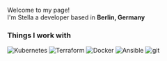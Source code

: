 <p>Welcome to my page! </br> I'm Stella a developer based in <b>Berlin, Germany</b></p>

<h3>Things I work with</h3>
<p>
  <img alt="Kubernetes" src="https://img.shields.io/badge/-Kubernetes-45b8d8?style=flat-square&logo=react&logoColor=white" />
  <img alt="Terraform" src="https://img.shields.io/badge/-Terraform-8DD6F9?style=flat-square&logo=webpack&logoColor=white" /> 
  <img alt="Docker" src="https://img.shields.io/badge/-Docker-46a2f1?style=flat-square&logo=docker&logoColor=white" />
  <img alt="Ansible" src="https://img.shields.io/badge/-Ansible-2088FF?style=flat-square&logo=github-actions&logoColor=white" />
  <img alt="git" src="https://img.shields.io/badge/-Git-F05032?style=flat-square&logo=git&logoColor=white" />
</p>
